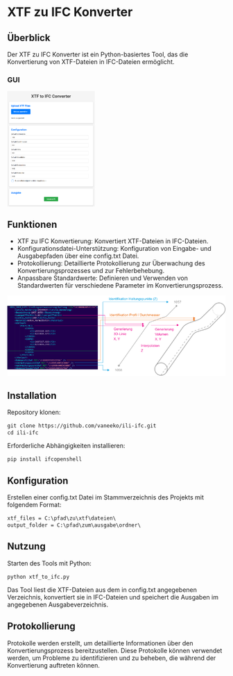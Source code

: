 # XTF zu IFC Konverter
## Überblick
Der XTF zu IFC Konverter ist ein Python-basiertes Tool, das die Konvertierung von XTF-Dateien in IFC-Dateien ermöglicht.
### GUI
<div style="overflow: auto;">
    <img src="img/GUI_XTFtoIFC.png" width=40% style="float: left; margin-right: 10px;">
</div>

<div style="clear: both;"></div>

## Funktionen
- XTF zu IFC Konvertierung: Konvertiert XTF-Dateien in IFC-Dateien.
- Konfigurationsdatei-Unterstützung: Konfiguration von Eingabe- und Ausgabepfaden über eine config.txt Datei.
- Protokollierung: Detaillierte Protokollierung zur Überwachung des Konvertierungsprozesses und zur Fehlerbehebung.
- Anpassbare Standardwerte: Definieren und Verwenden von Standardwerten für verschiedene Parameter im Konvertierungsprozess.
  
![Bild der Konvertierungslogik](img/conv.png)
## Installation
Repository klonen:
```
git clone https://github.com/vaneeko/ili-ifc.git
cd ili-ifc
```
Erforderliche Abhängigkeiten installieren:
```
pip install ifcopenshell
```
## Konfiguration
Erstellen einer config.txt Datei im Stammverzeichnis des Projekts mit folgendem Format:
```
xtf_files = C:\pfad\zu\xtf\dateien\
output_folder = C:\pfad\zum\ausgabe\ordner\
```
## Nutzung
Starten des Tools mit Python:
```
python xtf_to_ifc.py
```
Das Tool liest die XTF-Dateien aus dem in config.txt angegebenen Verzeichnis, konvertiert sie in IFC-Dateien und speichert die Ausgaben im angegebenen Ausgabeverzeichnis.

## Protokollierung
Protokolle werden erstellt, um detaillierte Informationen über den Konvertierungsprozess bereitzustellen. Diese Protokolle können verwendet werden, um Probleme zu identifizieren und zu beheben, die während der Konvertierung auftreten können.
